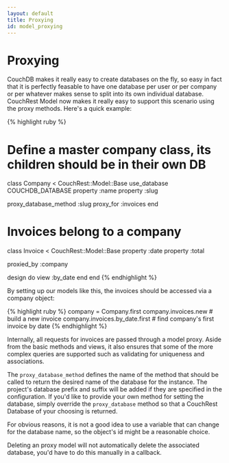 ```yaml
---
layout: default
title: Proxying
id: model_proxying
---
```


# Proxying

CouchDB makes it really easy to create databases on the fly, so easy in fact that it is perfectly
feasable to have one database per user or per company or per whatever makes sense to split into
its own individual database. CouchRest Model now makes it really easy to support this scenario
using the proxy methods. Here's a quick example:

{% highlight ruby %}
# Define a master company class, its children should be in their own DB
class Company < CouchRest::Model::Base
  use_database COUCHDB_DATABASE
  property :name
  property :slug

  proxy_database_method :slug
  proxy_for :invoices
end

# Invoices belong to a company
class Invoice < CouchRest::Model::Base
  property :date
  property :total

  proxied_by :company

  design do
    view :by_date
  end
end
{% endhighlight %}

By setting up our models like this, the invoices should be accessed via a company object:

{% highlight ruby %}
company = Company.first
company.invoices.new            # build a new invoice
company.invoices.by_date.first  # find company's first invoice by date
{% endhighlight %}

Internally, all requests for invoices are passed through a model proxy. Aside from the 
basic methods and views, it also ensures that some of the more complex queries are supported
such as validating for uniqueness and associations.

The `proxy_database_method` defines the name of the method that should be called to return 
the desired name of the database for the instance. The project's database prefix and suffix
will be added if they are specified in the configuration. If you'd like to provide your own
method for setting the database, simply override the `proxy_database` method so that a 
CouchRest Database of your choosing is returned.

For obvious reasons, it is not a good idea to use a variable that can change for the database
name, so the object's id might be a reasonable choice.

Deleting an proxy model will not automatically delete the associated database, you'd have to
do this manually in a callback.


